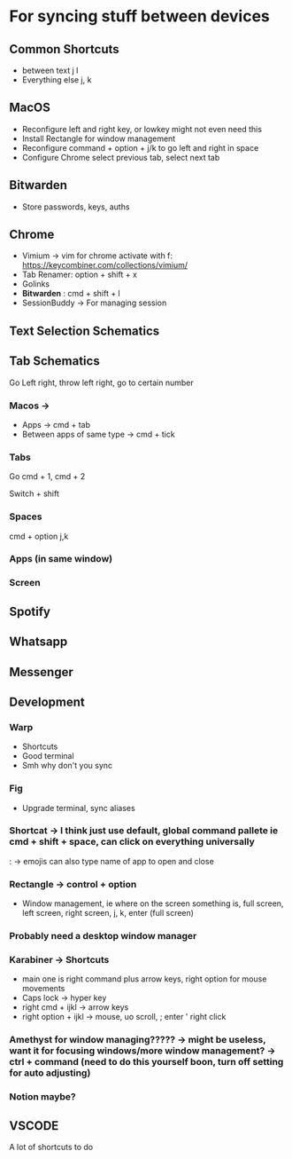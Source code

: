 # For syncing stuff between devices


## Common Shortcuts
- between text j l
- Everything else j, k

## MacOS
- Reconfigure left and right key, or lowkey might not even need this
- Install Rectangle for window management
- Reconfigure command + option + j/k to go left and right in space
- Configure Chrome select previous tab, select next tab

## Bitwarden
- Store passwords, keys, auths

## Chrome
- Vimium -> vim for chrome activate with f: https://keycombiner.com/collections/vimium/ 
- Tab Renamer: option + shift + x
- Golinks
- **Bitwarden** : cmd + shift + l 
- SessionBuddy -> For managing session


## Text Selection Schematics

## Tab Schematics
Go Left right, throw left right, go to certain number

### Macos -> 
- Apps -> cmd + tab
- Between apps of same type -> cmd + tick

### Tabs
Go
cmd + 1, cmd + 2

Switch + shift


### Spaces
cmd + option j,k



### Apps (in same window)

### Screen


## Spotify
## Whatsapp
## Messenger

## Development

### Warp
- Shortcuts
- Good terminal
- Smh why don't you sync

### Fig
- Upgrade terminal, sync aliases

### Shortcat -> I think just use default, global command pallete ie cmd + shift + space, can click on everything universally
: -> emojis
can also type name of app to open and close


### Rectangle -> control + option
- Window management, ie where on the screen something is, full screen, left screen, right screen,
j, k, enter (full screen)

### Probably need a desktop window manager


### Karabiner -> Shortcuts
- main one is right command plus arrow keys, right option for mouse movements
- Caps lock -> hyper key
- right cmd + ijkl -> arrow keys
- right option + ijkl -> mouse, uo scroll, ; enter ' right click


### Amethyst for window managing????? -> might be useless, want it for focusing windows/more window management? -> ctrl + command (need to do this yourself boon, turn off setting for auto adjusting)

### Notion maybe?


## VSCODE
A lot of shortcuts to do
